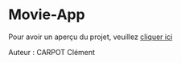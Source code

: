 # Movie-App

Pour avoir un aperçu du projet, veuillez <a href="https://clementcarpot.github.io/Movie-App/">cliquer ici</a>

Auteur : CARPOT Clément
